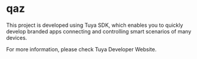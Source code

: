 # qaz
This project is developed using Tuya SDK, which enables you to quickly develop branded apps connecting and controlling smart scenarios of many devices.

For more information, please check Tuya Developer Website.
